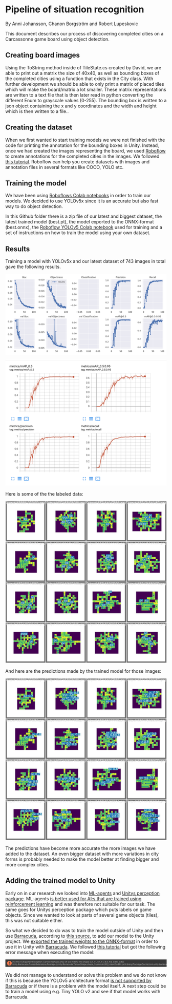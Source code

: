 # Pipeline of situation recognition

By Anni Johansson, Chanon Borgström and Robert Lupeskovic

This document describes our process of discovering completed cities on a Carcassonne game board using object detection.


## Creating board images

Using the ToString method inside of TileState.cs created by David, we are able to print out a matrix the size of 40x40, as well as bounding boxes of the completed cities using a function that exists in the City class. With further development we should be able to only print a matrix of placed tiles which will make the board/matrix a lot smaller. These matrix representations are written to a text file that is then later read in python converting the different Enum to grayscale values (0-255). The bounding box is written to a json object containing the x and y coordinates and the width and height which is then written to a file.. 


## Creating the dataset

When we first wanted to start training models we were not finished with the code for printing the annotation for the bounding boxes in Unity. Instead, once we had created the images representing the board, we used [Roboflow](https://roboflow.com/) to create annotations for the completed cities in the images. We followed [this tutorial](https://blog.roboflow.com/getting-started-with-roboflow/). Roboflow can help you create datasets with images and annotation files in several formats like COCO, YOLO etc.


## Training the model

We have been using [Roboflows Colab notebooks](https://models.roboflow.com/) in order to train our models. We decided to use YOLOv5x since it is an accurate but also fast way to do object detection.

In this Github folder there is a zip file of our latest and biggest dataset, the latest trained model (best.pt), the model exported to the ONNX-format (best.onnx), the [Roboflow YOLOv5 Colab notebook](https://colab.research.google.com/drive/1oKnxaYo5ppRMFurHB-kdzS7T1k43EqBv?usp=sharing) used for training and a set of instructions on how to train the model using your own dataset. 


## Results

Training a model with YOLOv5x and our latest dataset of 743 images in total gave the following results.



![alt_text](results.png "image_tooltip")




![alt_text](results2.png "image_tooltip")


Here is some of the the labeled data:




![alt_text](test_batch0_labels.jpg "image_tooltip")


And here are the predictions made by the trained model for those images:





![alt_text](test_batch0_pred.jpg "image_tooltip")


The predictions have become more accurate the more images we have added to the dataset. An even bigger dataset with more variations in city forms is probably needed to make the model better at finding bigger and more complex cities.


## 


## Adding the trained model to Unity

Early on in our research we looked into [ML-agents](https://github.com/Unity-Technologies/ml-agents) and [Unitys perception package](https://github.com/Unity-Technologies/com.unity.perception). ML-agents [is better used for AI:s that are trained using reinforcement learning](https://www.youtube.com/watch?v=jPq3b0RSRU8) and was therefore not suitable for our task. The same goes for Unitys perception package which puts labels on game objects. Since we wanted to look at parts of several game objects (tiles), this was not suitable either.

So what we decided to do was to train the model outside of Unity and then use [Barracuda](https://docs.unity.cn/Packages/com.unity.barracuda@1.2/manual/GettingStarted.html), according to [this source](https://medium.com/@a.abelhopereira/how-to-use-pytorch-models-in-unity-aa1e964d3374), to add our model to the Unity project. We [exported the trained weights to the ONNX-format](https://github.com/ultralytics/yolov5/issues/251) in order to use it in Unity with [Barracuda](https://docs.unity.cn/Packages/com.unity.barracuda@1.2/manual/GettingStarted.html). We followed [this tutorial](https://www.youtube.com/watch?v=ggmArUbRvC4) but got the following error message when executing the model:






![alt_text](Errormessage.png "image_tooltip")


We did not manage to understand or solve this problem and we do not know if this is because the YOLOv5 architecture format [is not supported by Barracuda](https://docs.unity.cn/Packages/com.unity.barracuda@1.2/manual/SupportedArchitectures.html) or if there is a problem with the model itself. A next step could be to train a model using e.g. Tiny YOLO v2 and see if that model works with Barracuda.
